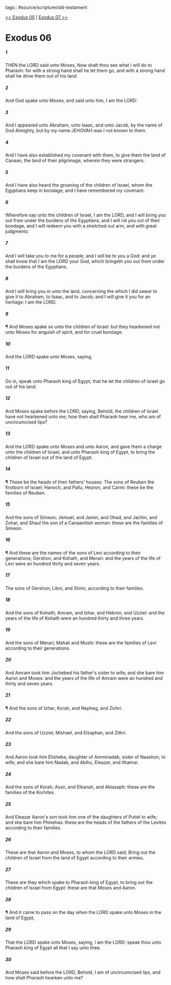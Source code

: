 tags:: #source/scripture/old-testament

[<< Exodus 05](old-testament/02_Exodus/Exodus_05.md) | [Exodus 07 >>](old-testament/02_Exodus/Exodus_07.md)

# Exodus 06

##### 1

THEN the LORD said unto Moses, Now shalt thou see what I will do to Pharaoh: for with a strong hand shall he let them go, and with a strong hand shall he drive them out of his land.

##### 2

And God spake unto Moses, and said unto him, I am the LORD:

##### 3

And I appeared unto Abraham, unto Isaac, and unto Jacob, by the name of God Almighty, but by my name JEHOVAH was I not known to them.

##### 4

And I have also established my covenant with them, to give them the land of Canaan, the land of their pilgrimage, wherein they were strangers.

##### 5

And I have also heard the groaning of the children of Israel, whom the Egyptians keep in bondage; and I have remembered my covenant.

##### 6

Wherefore say unto the children of Israel, I am the LORD, and I will bring you out from under the burdens of the Egyptians, and I will rid you out of their bondage, and I will redeem you with a stretched out arm, and with great judgments:

##### 7

And I will take you to me for a people, and I will be to you a God: and ye shall know that I am the LORD your God, which bringeth you out from under the burdens of the Egyptians.

##### 8

And I will bring you in unto the land, concerning the which I did swear to give it to Abraham, to Isaac, and to Jacob; and I will give it you for an heritage: I am the LORD.

##### 9

¶ And Moses spake so unto the children of Israel: but they hearkened not unto Moses for anguish of spirit, and for cruel bondage.

##### 10

And the LORD spake unto Moses, saying,

##### 11

Go in, speak unto Pharaoh king of Egypt, that he let the children of Israel go out of his land.

##### 12

And Moses spake before the LORD, saying, Behold, the children of Israel have not hearkened unto me; how then shall Pharaoh hear me, who am of uncircumcised lips?

##### 13

And the LORD spake unto Moses and unto Aaron, and gave them a charge unto the children of Israel, and unto Pharaoh king of Egypt, to bring the children of Israel out of the land of Egypt.

##### 14

¶ These be the heads of their fathers' houses: The sons of Reuben the firstborn of Israel; Hanoch, and Pallu, Hezron, and Carmi: these be the families of Reuben.

##### 15

And the sons of Simeon; Jemuel, and Jamin, and Ohad, and Jachin, and Zohar, and Shaul the son of a Canaanitish woman: these are the families of Simeon.

##### 16

¶ And these are the names of the sons of Levi according to their generations; Gershon, and Kohath, and Merari: and the years of the life of Levi were an hundred thirty and seven years.

##### 17

The sons of Gershon; Libni, and Shimi, according to their families.

##### 18

And the sons of Kohath; Amram, and Izhar, and Hebron, and Uzziel: and the years of the life of Kohath were an hundred thirty and three years.

##### 19

And the sons of Merari; Mahali and Mushi: these are the families of Levi according to their generations.

##### 20

And Amram took him Jochebed his father's sister to wife; and she bare him Aaron and Moses: and the years of the life of Amram were an hundred and thirty and seven years.

##### 21

¶ And the sons of Izhar; Korah, and Nepheg, and Zichri.

##### 22

And the sons of Uzziel; Mishael, and Elzaphan, and Zithri.

##### 23

And Aaron took him Elisheba, daughter of Amminadab, sister of Naashon, to wife; and she bare him Nadab, and Abihu, Eleazar, and Ithamar.

##### 24

And the sons of Korah; Assir, and Elkanah, and Abiasaph: these are the families of the Korhites.

##### 25

And Eleazar Aaron's son took him one of the daughters of Putiel to wife; and she bare him Phinehas: these are the heads of the fathers of the Levites according to their families.

##### 26

These are that Aaron and Moses, to whom the LORD said, Bring out the children of Israel from the land of Egypt according to their armies.

##### 27

These are they which spake to Pharaoh king of Egypt, to bring out the children of Israel from Egypt: these are that Moses and Aaron.

##### 28

¶ And it came to pass on the day when the LORD spake unto Moses in the land of Egypt,

##### 29

That the LORD spake unto Moses, saying, I am the LORD: speak thou unto Pharaoh king of Egypt all that I say unto thee.

##### 30

And Moses said before the LORD, Behold, I am of uncircumcised lips, and how shall Pharaoh hearken unto me?
